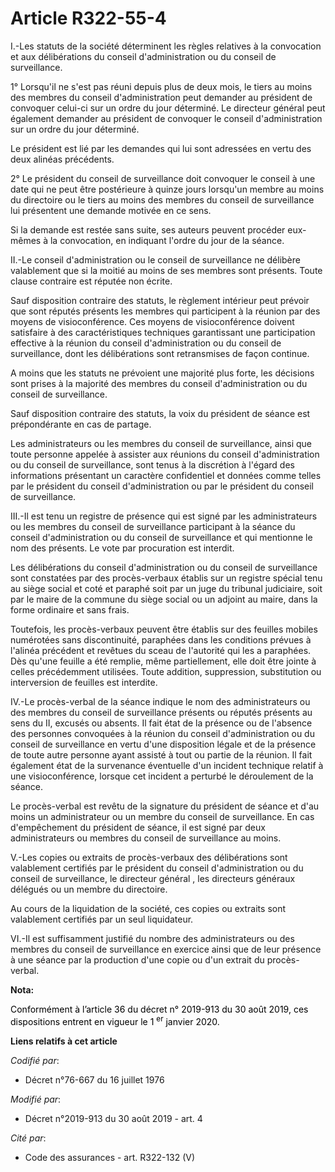 # Article R322-55-4

I.-Les statuts de la société déterminent les règles relatives à la convocation et aux délibérations du conseil
d'administration ou du conseil de surveillance.

1° Lorsqu'il ne s'est pas réuni depuis plus de deux mois, le tiers au moins des membres du conseil d'administration peut
demander au président de convoquer celui-ci sur un ordre du jour déterminé. Le directeur général peut également demander au
président de convoquer le conseil d'administration sur un ordre du jour déterminé.

Le président est lié par les demandes qui lui sont adressées en vertu des deux alinéas précédents.

2° Le président du conseil de surveillance doit convoquer le conseil à une date qui ne peut être postérieure à quinze jours
lorsqu'un membre au moins du directoire ou le tiers au moins des membres du conseil de surveillance lui présentent une
demande motivée en ce sens.

Si la demande est restée sans suite, ses auteurs peuvent procéder eux-mêmes à la convocation, en indiquant l'ordre du jour de
la séance.

II.-Le conseil d'administration ou le conseil de surveillance ne délibère valablement que si la moitié au moins de ses
membres sont présents. Toute clause contraire est réputée non écrite.

Sauf disposition contraire des statuts, le règlement intérieur peut prévoir que sont réputés présents les membres qui
participent à la réunion par des moyens de visioconférence. Ces moyens de visioconférence doivent satisfaire à des
caractéristiques techniques garantissant une participation effective à la réunion du conseil d'administration ou du conseil
de surveillance, dont les délibérations sont retransmises de façon continue.

A moins que les statuts ne prévoient une majorité plus forte, les décisions sont prises à la majorité des membres du conseil
d'administration ou du conseil de surveillance.

Sauf disposition contraire des statuts, la voix du président de séance est prépondérante en cas de partage.

Les administrateurs ou les membres du conseil de surveillance, ainsi que toute personne appelée à assister aux réunions du
conseil d'administration ou du conseil de surveillance, sont tenus à la discrétion à l'égard des informations présentant un
caractère confidentiel et données comme telles par le président du conseil d'administration ou par le président du conseil de
surveillance.

III.-Il est tenu un registre de présence qui est signé par les administrateurs ou les membres du conseil de surveillance
participant à la séance du conseil d'administration ou du conseil de surveillance et qui mentionne le nom des présents. Le
vote par procuration est interdit.

Les délibérations du conseil d'administration ou du conseil de surveillance sont constatées par des procès-verbaux établis
sur un registre spécial tenu au siège social et coté et paraphé soit par un juge du tribunal judiciaire, soit par le maire de
la commune du siège social ou un adjoint au maire, dans la forme ordinaire et sans frais.

Toutefois, les procès-verbaux peuvent être établis sur des feuilles mobiles numérotées sans discontinuité, paraphées dans les
conditions prévues à l'alinéa précédent et revêtues du sceau de l'autorité qui les a paraphées. Dès qu'une feuille a été
remplie, même partiellement, elle doit être jointe à celles précédemment utilisées. Toute addition, suppression, substitution
ou interversion de feuilles est interdite.

IV.-Le procès-verbal de la séance indique le nom des administrateurs ou des membres du conseil de surveillance présents ou
réputés présents au sens du II, excusés ou absents. Il fait état de la présence ou de l'absence des personnes convoquées à la
réunion du conseil d'administration ou du conseil de surveillance en vertu d'une disposition légale et de la présence de
toute autre personne ayant assisté à tout ou partie de la réunion. Il fait également état de la survenance éventuelle d'un
incident technique relatif à une visioconférence, lorsque cet incident a perturbé le déroulement de la séance.

Le procès-verbal est revêtu de la signature du président de séance et d'au moins un administrateur ou un membre du conseil de
surveillance. En cas d'empêchement du président de séance, il est signé par deux administrateurs ou membres du conseil de
surveillance au moins.

V.-Les copies ou extraits de procès-verbaux des délibérations sont valablement certifiés par le président du conseil
d'administration ou du conseil de surveillance, le directeur général , les directeurs généraux délégués ou un membre du
directoire.

Au cours de la liquidation de la société, ces copies ou extraits sont valablement certifiés par un seul liquidateur.

VI.-Il est suffisamment justifié du nombre des administrateurs ou des membres du conseil de surveillance en exercice ainsi
que de leur présence à une séance par la production d'une copie ou d'un extrait du procès-verbal.

**Nota:**

<font color="black">Conformément à l’article 36 du décret n° 2019-913 du 30 août 2019, ces dispositions entrent en vigueur le
1
    <sup>er</sup> janvier 2020.</font>

**Liens relatifs à cet article**

_Codifié par_:

  - Décret n°76-667 du 16 juillet 1976

_Modifié par_:

  - Décret n°2019-913 du 30 août 2019 - art. 4

_Cité par_:

  - Code des assurances - art. R322-132 (V)
